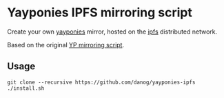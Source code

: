# Yayponies IPFS mirroring script

Create your own [yayponies](https://yp1.yayponies.no/) mirror, hosted on the [ipfs](https://ipfs.io) distributed network.

Based on the original [YP mirroring script](https://github.com/yaymuffins/YP-MirroringScript).


## Usage

```
git clone --recursive https://github.com/danog/yayponies-ipfs
./install.sh
```
